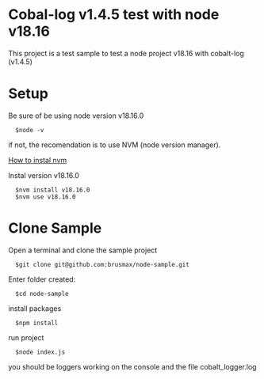 # Cobal-log v1.4.5 test with node v18.16

This project is a test sample to test a node project v18.16 with cobalt-log (v1.4.5)

# Setup

Be sure of be using node version v18.16.0

```
  $node -v
```

if not, the recomendation is to use NVM (node version manager).

[How to instal nvm](https://heynode.com/tutorial/install-nodejs-locally-nvm/)

Instal version v18.16.0
```
  $nvm install v18.16.0
  $nvm use v18.16.0
```

# Clone Sample 
Open a terminal and clone the sample project
```
  $git clone git@github.com:brusmax/node-sample.git
```

Enter folder created:
```
  $cd node-sample
```

install packages

```
  $npm install
```

run project
```
  $node index.js
```

you should be loggers working on the console and the file cobalt_logger.log